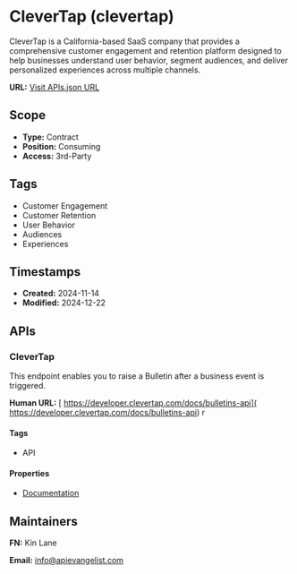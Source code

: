 # CleverTap (clevertap)
CleverTap is a California-based SaaS company that provides a comprehensive customer engagement and retention platform designed to help businesses understand user behavior, segment audiences, and deliver personalized experiences across multiple channels.

**URL:** [Visit APIs.json URL](https://raw.githubusercontent.com/api-search/clevertap/refs/heads/main/apis.yml)

## Scope

- **Type:** Contract 
- **Position:** Consuming 
- **Access:** 3rd-Party 

## Tags

- Customer Engagement
- Customer Retention
- User Behavior
- Audiences
- Experiences

## Timestamps

- **Created:** 2024-11-14 
- **Modified:** 2024-12-22 

## APIs

### CleverTap
This endpoint enables you to raise a Bulletin after a business event is triggered. 

**Human URL:** [ https://developer.clevertap.com/docs/bulletins-api]( https://developer.clevertap.com/docs/bulletins-api)
r

#### Tags

- API

#### Properties

- [Documentation]( https://developer.clevertap.com/docs/bulletins-api)

## Maintainers

**FN:** Kin Lane

**Email:** info@apievangelist.com

